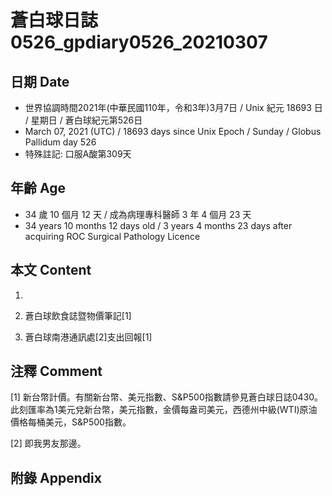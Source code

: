 [_metadata_:encoding]: - "utf-8"
[_metadata_:language]: - "zh-Hant-TW"
[_metadata_:fileformat]: - "markdown"
[_metadata_:MIME_type]: - "text/plain"
[_metadata_:markdown_version]: - "commonmark version 0.29"
[_metadata_:markdown_spec]: - "https://spec.commonmark.org/0.29/"

# 蒼白球日誌0526_gpdiary0526_20210307 #

## 日期 Date ##

* 世界協調時間2021年(中華民國110年，令和3年)3月7日 / Unix 紀元 18693 日 / 星期日 / 蒼白球紀元第526日
* March 07, 2021 (UTC) / 18693 days since Unix Epoch / Sunday / Globus Pallidum day 526
* 特殊註記: 口服A酸第309天

## 年齡 Age ##

* 34 歲 10 個月 12 天 / 成為病理專科醫師 3 年 4 個月 23 天
* 34 years 10 months 12 days old / 3 years 4 months 23 days after acquiring ROC Surgical Pathology Licence

## 本文 Content ##

1. 

    
2. 蒼白球飲食誌暨物價筆記[1]

    
3. 蒼白球南港通訊處[2]支出回報[1]

    

## 注釋 Comment ##

[1] 新台幣計價。有關新台幣、美元指數、S&P500指數請參見蒼白球日誌0430。此刻匯率為1美元兌新台幣，美元指數，金價每盎司美元，西德州中級(WTI)原油價格每桶美元，S&P500指數。


[2] 即我男友那邊。



## 附錄 Appendix ##

